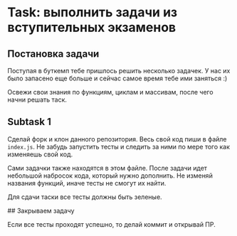 # Task: выполнить задачи из вступительных экзаменов

## Постановка задачи

Поступая в буткемп тебе пришлось решить несколько задачек. У нас их было запасено еще больше и сейчас самое время тебе ими заняться :)

Освежи свои знания по функциям, циклам и массивам, после чего начни решать таск.

## Subtask 1

Сделай форк и клон данного репозитория. Весь свой код пиши в файле `index.js`. Не забудь запустить тесты и следить за ними по мере того как изменяешь свой код.

Сами задачки также находятся в этом файле. После задачи идет небольшой набросок кода, который нужно дополнить. Не изменяй названия функций, иначе тесты не смогут их найти.

Для сдачи таски все тесты должны быть зеленые.

## Закрываем задачу

Если все тесты проходят успешно, то делай коммит и открывай ПР.
